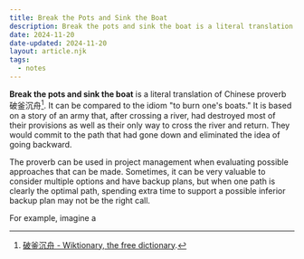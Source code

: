 ```yaml
---
title: Break the Pots and Sink the Boat
description: Break the pots and sink the boat is a literal translation of a Chinese proverb that can be compared to the idiom "to burn one's boats."
date: 2024-11-20
date-updated: 2024-11-20
layout: article.njk
tags:
  - notes
---
```

**Break the pots and sink the boat** is a literal translation of Chinese proverb 破釜沉舟[^1]. It can be compared to the idiom "to burn one's boats." It is based on a story of an army that, after crossing a river, had destroyed most of their provisions as well as their only way to cross the river and return. They would commit to the path that had gone down and eliminated the idea of going backward.

The proverb can be used in project management when evaluating possible approaches that can be made. Sometimes, it can be very valuable to consider multiple options and have backup plans, but when one path is clearly the optimal path, spending extra time to support a possible inferior backup plan may not be the right call.

For example, imagine a

[^1]: [破釜沉舟 - Wiktionary, the free dictionary](https://en.wiktionary.org/wiki/%E7%A0%B4%E9%87%9C%E6%B2%89%E8%88%9F).